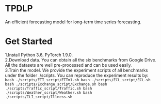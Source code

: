 # TPDLP
An efficient forecasting model for long-term time series forecasting.

# Get Started

1.Install Python 3.6, PyTorch 1.9.0.  
2.Download data. You can obtain all the six benchmarks from Google Drive. All the datasets are well pre-processed and can be used easily.  
3.Train the model. We provide the experiment scripts of all benchmarks under the folder ./scripts. You can reproduce the experiment results by:  
`bash ./scripts/ETT_script/ETTm1.sh
bash ./scripts/ECL_script/ECL.sh
bash ./scripts/Exchange_script/Exchange.sh
bash ./scripts/Traffic_script/Traffic.sh
bash ./scripts/Weather_script/Weather.sh
bash ./scripts/ILI_script/Illness.sh`
